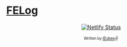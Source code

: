 # [FELog](https://jbee.io)

<div align="center">

[![Netlify Status](https://api.netlify.com/api/v1/badges/df31a8ab-875c-4c5c-b05a-c04234d8d880/deploy-status)](https://app.netlify.com/sites/felog/deploys)

</div>

<div align="center">

<sub><sup>Written by <a href="https://github.com/JaeYeopHan">@Jbee</a></sup></sub><small>✌</small>

</div>
